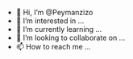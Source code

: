 - 👋 Hi, I’m @Peymanzizo
- 👀 I’m interested in ...
- 🌱 I’m currently learning ...
- 💞️ I’m looking to collaborate on ...
- 📫 How to reach me ...

<!---
Peymanzizo/Peymanzizo is a ✨ special ✨ repository because its `README.md` (this file) appears on your GitHub profile.
You can click the Preview link to take a look at your changes.
--->
